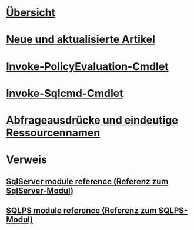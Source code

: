# [Übersicht](database-engine-powershell-reference.md)  
# [Neue und aktualisierte Artikel](new-updated-powershell.md)
# [Invoke-PolicyEvaluation-Cmdlet](invoke-policyevaluation-cmdlet.md)  
# [Invoke-Sqlcmd-Cmdlet](invoke-sqlcmd-cmdlet.md)  
# [Abfrageausdrücke und eindeutige Ressourcennamen](query-expressions-and-uniform-resource-names.md)  
# Verweis
## [SqlServer module reference (Referenz zum SqlServer-Modul)](https://docs.microsoft.com/powershell/module/sqlserver/?toc=/sql/powershell/toc.json&bc=/sql/breadcrumb/toc.json)
## [SQLPS module reference (Referenz zum SQLPS-Modul)](https://docs.microsoft.com/powershell/module/sqlps/?toc=/sql/powershell/toc.json&bc=/sql/breadcrumb/toc.json)